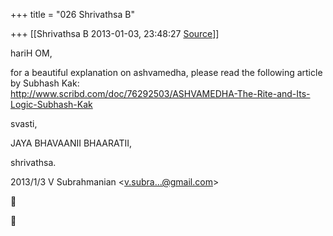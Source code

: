 +++
title = "026 Shrivathsa B"

+++
[[Shrivathsa B	2013-01-03, 23:48:27 [Source](https://groups.google.com/g/bvparishat/c/61H1QsFqBX4)]]



hariH OM,  
  

 for a beautiful explanation on ashvamedha, please read the following article by Subhash Kak:  
<http://www.scribd.com/doc/76292503/ASHVAMEDHA-The-Rite-and-Its-Logic-Subhash-Kak>  
  

svasti,  

 JAYA BHAVAANII BHAARATII,  


shrivathsa.  

  
  

2013/1/3 V Subrahmanian \<[v.subra...@gmail.com]()\>  





